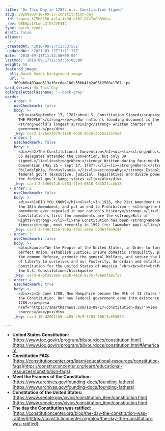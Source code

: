 ```yaml
---
title: 'On This Day in 1787: u.s. Constitution Signed'
slug: 20200908-18-09-17-constitution-day
_id: legacy-f75b0758-4c1a-4c8d-bf02-8747e0b838aa
_rev: O8E8pz1fLwnc3fN7JVF31C
type: quick_reads
draft: false
aliases:
  - /
_createdAt: '2018-09-17T11:53:56Z'
_updatedAt: '2021-03-22T13:11:17Z'
date: '2018-09-17T11:53:56+00:00'
lastmod: '2018-09-17T11:53:56+00:00'
weight: 50
featured_image:
  alt: Quick Reads background image
  url: >-
    969ab6e409aad513af0cc6aa100e35bb41b2a05f2560x1707.jpg
card_series: On This Day
colorpaletteclassname: '--dark-gray'
cards:
  - order: 0
    useCheckmark: false
    body: >-
      <div><p>September 17, 1787:<br>U.S. Constitution Signed</p><p><strong>“WE
      THE PEOPLE”</strong></p><p>Our nation’s founding document is the
      <strong>world’s longest surviving</strong> written charter of
      government.</p></div>
    _key: card-1-75e2f070-11e0-4b38-9b26-3555a3557ea4
  - order: 1
    useCheckmark: false
    body: >-
      <div><h2>The Constitutional Convention</h2><ul><li><strong>Who:</strong>_A
      55 delegates attended the Convention, but only 39
      signed.</li><li><strong>When:</strong> Written during four-month
      Convention (May 25 – Sept 17, 1787).</li><li><strong>Where:</strong>
      Philadelphia, Pennsylvania.</li><li><strong>Why:</strong> Establish our
      federal gov’t (executive, judicial, legislative) and divide power between
      the federal gov’t &amp; states.</li></ul></div>
    _key: card-2-546647a6-b783-41e4-9818-43352fccbb18
  - order: 2
    useCheckmark: false
    body: >-
      <div><h1>DID YOU KNOW?</h1><ul><li>In 1933, the 21st Amendment repealed
      the 18th Amendment, and put an end to Prohibition – <strong>the ONLY
      amendment ever repealed in our nation’s history</strong>.</li><li>The
      Constitution’s first ten amendments are the <strong>Bill of
      Rights</strong>.</li><li>The Constitution has been <strong>amended 27
      times</strong>, most recently in 1992 (re: lawmaker pay).</li></ul></div>
    _key: card-3-f49c1316-9b6a-4451-a69e-cbd67f6e9c84
  - order: 3
    useCheckmark: false
    body: >-
      <blockquote>“We the People of the United States, in Order to form a more
      perfect Union, establish Justice, insure domestic Tranquility, provide for
      the common defense, promote the general Welfare, and secure the Blessings
      of Liberty to ourselves and our Posterity, do ordain and establish this
      Constitution for the United States of America.”<br><br><br><br>Preamble to
      the U.S. Constitution</blockquote>
    _key: card-4-6f3e59a6-2e3b-4ec0-9285-f8ae8fa91f27
  - order: 4
    useCheckmark: true
    body: >-
      <div><p>In June 1788, New Hampshire became the 9th of 13 states to ratify
      the Constitution. Our new Federal government came into existence in
      1789.</p><p><a
      href="https://smarthernews.com/18-09-17-constitution-day/">view
      sources</a></p></div>
    _key: card-10-d2061fb5-bc65-49c9-8703-106f1c855832

---
```

* **United States Constitution:**  
[https://www.loc.gov/rr/program/bib/ourdocs/constitution.html](https://www.loc.gov/rr/program/bib/ourdocs/constitution.html#American)
* **Constitution FAQ:**  
[https://constitutioncenter.org/learn/educational-resources/constitution-faqs](https://constitutioncenter.org/learn/educational-resources/constitution-faqs)
* **Meet the Framers of the Constitution:**  
[https://www.archives.gov/founding-docs/founding-fathers](https://www.archives.gov/founding-docs/founding-fathers)
* **Constitution of the United States:** [https://www.senate.gov/civics/constitution_item/constitution.htm](https://www.senate.gov/civics/constitution_item/constitution.htm)
* **The day the Constitution was ratified:**  
[https://constitutioncenter.org/blog/the-day-the-constitution-was-ratified](https://constitutioncenter.org/blog/the-day-the-constitution-was-ratified)